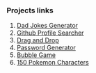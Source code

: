 ### Projects links

<ol>
    <li><a href="https://dad-jokes-project1.netlify.app/">Dad Jokes Generator</a></li>
    <li><a href="https://github-profile-searcher-project2.netlify.app/">Github Profile Searcher</a></li>
    <li><a href="https://drag-and-drop-project3.netlify.app/">Drag and Drop</a></li>
    <li><a href="https://password-generator-project4.netlify.app/">Password Generator</a></li>
    <li><a href="https://bubblegame-project5.netlify.app/">Bubble Game</a></li>
    <li><a href="https://pokemon-characters-project6.netlify.app/">150 Pokemon Characters</a></li>
</ol>
